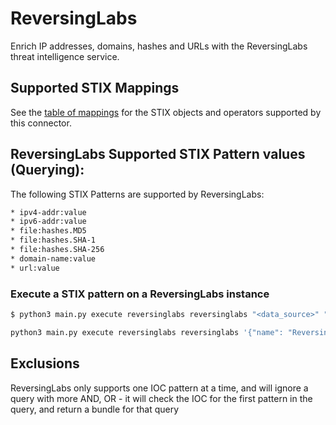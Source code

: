 # ReversingLabs

Enrich IP addresses, domains, hashes and URLs with the ReversingLabs threat intelligence service.

## Supported STIX Mappings

See the [table of mappings](reversinglabs_supported_stix.md) for the STIX objects and operators supported by this connector.

## ReversingLabs Supported STIX Pattern values (Querying):

The following STIX Patterns are supported by ReversingLabs:

```bash
* ipv4-addr:value
* ipv6-addr:value
* file:hashes.MD5
* file:hashes.SHA-1
* file:hashes.SHA-256   
* domain-name:value
* url:value
```

### Execute a STIX pattern on a ReversingLabs instance

```bash
$ python3 main.py execute reversinglabs reversinglabs "<data_source>" "<connection>" "<configuration>" "<stix_pattern_query>"
```


```bash
python3 main.py execute reversinglabs reversinglabs '{"name": "ReversingLabs", "identity_class": "system"}' '{"host":"www.example.reversinglabs.com", "namespace": "01234567-0123-4567-8901-234567890123"}' '{"auth": {"username": "abc", "password": "xyz"}}' "[file:hashes.MD5 = 'dccbda7c9ad6201ccb088078765e035d']"
```

## Exclusions
ReversingLabs only supports one IOC pattern at a time, and will ignore a query with more AND, OR - it will check the IOC for the first pattern in the query, and return a bundle for that query